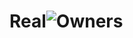 # Real![Owners](https://user-images.githubusercontent.com/16853492/165758431-d1e958e2-d2c0-4912-a2a7-a2a40bced14c.png)
